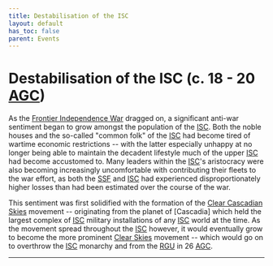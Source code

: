 ```yaml
---
title: Destabilisation of the ISC
layout: default
has_toc: false
parent: Events
---
```


# Destabilisation of the ISC (c. 18 - 20 [AGC])
As the [Frontier Independence War] dragged on, a significant anti-war sentiment began to grow amongst the population of the [ISC]. Both the noble houses and the so-called "common folk" of the [ISC] had become tired of wartime economic restrictions -- with the latter especially unhappy at no longer being able to maintain the decadent lifestyle much of the upper [ISC] had become accustomed to. Many leaders within the [ISC]'s aristocracy were also becoming increasingly uncomfortable with contributing their fleets to the war effort, as both the [SSF] and [ISC] had experienced disproportionately higher losses than had been estimated over the course of the war.

This sentiment was first solidified with the formation of the [Clear Cascadian Skies] movement -- originating from the planet of [Cascadia] which held the largest complex of [ISC] military installations of any [ISC] world at the time. As the movement spread throughout the [ISC] however, it would eventually grow to become the more prominent [Clear Skies] movement -- which would go on to overthrow the [ISC] monarchy and from the [RGU] in 26 [AGC].

----

[ISC]: ../../factions/isc.html
[SSF]: ../../factions/ssf.html
[RGU]: ../../factions/rgu.html

[BGC]: ../../history/#history
[AGC]: ../../history/#history

[Frontier Independence War]: ../../history/conflicts/frontier_independence_war.html

[Clear Cascadian Skies]: ../../culture/movements/clear_skies.html#clear-cascadian
[Clear Skies]: ../../culture/movements/clear_skies.html